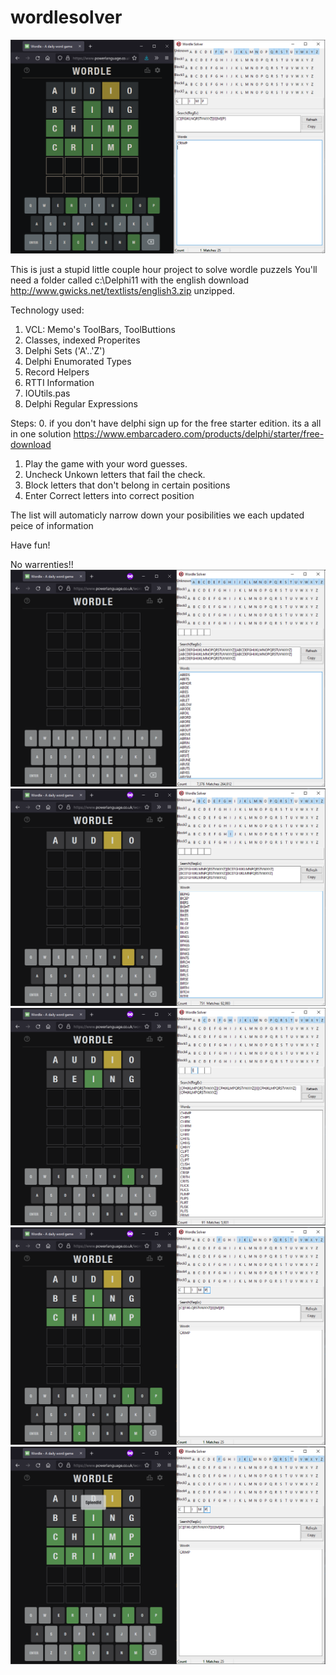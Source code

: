 # wordlesolver
![This is an image](https://github.com/jimfergusondev/wordlesolver/blob/main/wordlesolver.png?raw=true)

This is just a stupid little couple hour project to solve wordle puzzels
You'll need a folder called c:\Delphi11 with the english download
http://www.gwicks.net/textlists/english3.zip
unzipped.

Technology used:
1. VCL: Memo's ToolBars, ToolButtions
2. Classes, indexed Properites
3. Delphi Sets ('A'..'Z')
4. Delphi Enumorated Types
5. Record Helpers
6. RTTI Information
7. IOUtils.pas
8. Delphi Regular Expressions

Steps:
0. if you don't have delphi sign up for the free starter edition.  its a all in one solution
 https://www.embarcadero.com/products/delphi/starter/free-download
 
1. Play the game with your word guesses.
2. Uncheck Unkown letters that fail the check.
3. Block letters that don't belong in certain positions
4. Enter Correct letters into correct position 

The list will automaticly narrow down your posibilities we each updated peice of information

Have fun!

No warrenties!! 
![This is an image](https://github.com/jimfergusondev/wordlesolver/blob/main/wordlesolver1.png?raw=true)
![This is an image](https://github.com/jimfergusondev/wordlesolver/blob/main/wordlesolver2.png?raw=true)
![This is an image](https://github.com/jimfergusondev/wordlesolver/blob/main/wordlesolver3.png?raw=true)
![This is an image](https://github.com/jimfergusondev/wordlesolver/blob/main/wordlesolver4.png?raw=true)
![This is an image](https://github.com/jimfergusondev/wordlesolver/blob/main/wordlesolver5.png?raw=true)

